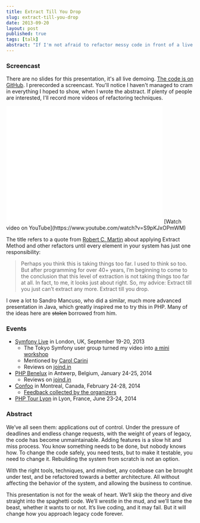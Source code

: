 ```yaml
---
title: Extract Till You Drop
slug: extract-till-you-drop
date: 2013-09-20
layout: post
published: true
tags: [talk]
abstract: "If I'm not afraid to refactor messy code in front of a live audience, you shouldn't be afraid to do it in the comfort of your office."
---
```


### Screencast

There are no slides for this presentation, it's all live demoing. [The code is on GitHub](https://github.com/mathiasverraes/extract-till-you-drop).
 I prerecorded a screencast. You'll notice I haven't managed to cram in everything I hoped to show, when I wrote the abstract.
 If plenty of people are interested, I'll record more videos of refactoring techniques.

<iframe width="420" height="315" src="//www.youtube.com/embed/S9pKJxOPmWM" frameborder="0" allowfullscreen></iframe>
[Watch video on YouTube](https://www.youtube.com/watch?v=S9pKJxOPmWM)

The title refers to a quote from [Robert C. Martin](https://sites.google.com/site/unclebobconsultingllc/one-thing-extract-till-you-drop) about applying Extract Method and other refactors until every element in your
  system has just one responsibility:

<blockquote>Perhaps you think this is taking things too far. I used to think so too. But after programming for over 40+
years, I’m beginning to come to the conclusion that this level of extraction is not taking things too far at all. In fact,
to me, it looks just about right. So, my advice: Extract till you just can’t extract any more. Extract till you drop.</blockquote>

I owe a lot to Sandro Mancuso, who did a similar, much more advanced presentation in Java, which greatly inspired me to try this in PHP.
Many of the ideas here are <strike>stolen</strike> borrowed from him.

### Events

- [Symfony Live](http://london2013.live.symfony.com/speakers.html#mathias) in London, UK, September 19-20, 2013
  - The Tokyo Symfony user group turned my video into [a mini workshop](http://phpmentors.jp/post/63422732564/symfony-meetup-tokyo)
  - Mentioned by [Carol Carini](http://www.infinity-tracking.com/blog/2013/09/infinity-at-symfony-live-london-2013/)
  - Reviews on [joind.in](https://joind.in/talk/view/9334)
- [PHP Benelux](http://conference.phpbenelux.eu/2014/) in Antwerp, Belgium, January 24-25, 2014
  - Reviews on [joind.in](http://joind.in/talk/view/10271)
- [Confoo](http://confoo.ca/en/2014/session/extract-till-you-drop) in Montreal, Canada, February 24-28, 2014
   - [Feedback collected by the organizers](/img/posts/2013-09-20-extract-till-you-drop/ExtractTillYouDrop-Confoo14-feedback.pdf)
- [PHP Tour Lyon](http://afup.org/pages/phptourlyon2014/) in Lyon, France, June 23-24, 2014


### Abstract

We’ve all seen them: applications out of control. Under the pressure of deadlines and endless change requests, with the
weight of years of legacy, the code has become unmaintainable. Adding features is a slow hit and miss process. You know
something needs to be done, but nobody knows how. To change the code safely, you need tests, but to make it testable,
you need to change it. Rebuilding the system from scratch is not an option.

With the right tools, techniques, and mindset, any codebase can be brought under test, and be refactored towards a better
architecture. All without affecting the behavior of the system, and allowing the business to continue.

This presentation is not for the weak of heart. We’ll skip the theory and dive straight into the spaghetti code. We’ll
wrestle in the mud, and we’ll tame the beast, whether it wants to or not. It’s live coding, and it may fail. But it will
change how you approach legacy code forever.

<script async class="speakerdeck-embed" data-id="3ce44050041f0131954556f7ac4f018a" data-ratio="1.33333333333333" src="//speakerdeck.com/assets/embed.js"></script>

